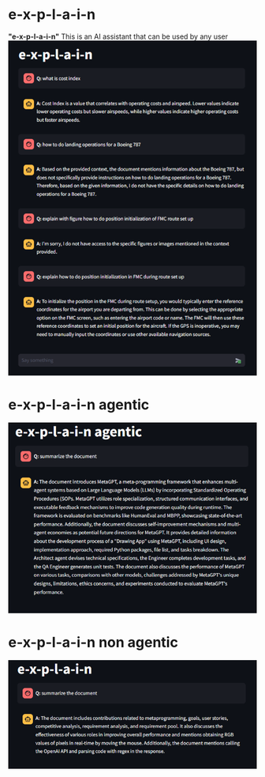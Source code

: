 # e-x-p-l-a-i-n

**"e-x-p-l-a-i-n"** This is an AI assistant that can be used by any user
![](../../../../images/explain.png)

# e-x-p-l-a-i-n agentic

![](../../../../images/explain-agentic-sum.png)

# e-x-p-l-a-i-n non agentic 

![](../../../../images/explain-vector-sum.png)
